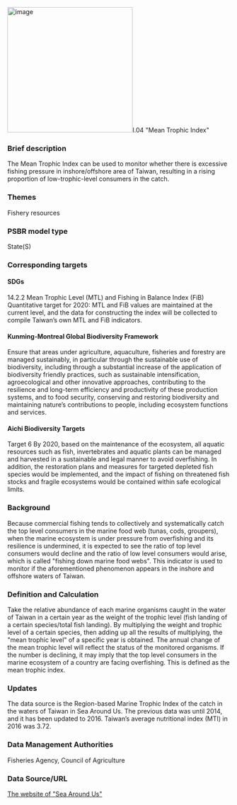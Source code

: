 <img width="283" alt="image" src="https://github.com/user-attachments/assets/92df0fa3-b28a-4fa4-915f-1f7ec01d5178" />I.04 "Mean Trophic Index"

<script type="text/javascript" src="http://cdn.mathjax.org/mathjax/latest/MathJax.js?config=TeX-AMS-MML_HTMLorMML"></script>

### Brief description
The Mean Trophic Index can be used to monitor whether there is excessive fishing pressure in inshore/offshore area of Taiwan, resulting in a rising proportion of low-trophic-level consumers in the catch.
### Themes
Fishery resources
### PSBR model type
State(S)
### Corresponding targets
#### SDGs
14.2.2 Mean Trophic Level (MTL) and Fishing in Balance Index (FiB) Quantitative target for 2020: MTL and FiB values are maintained at the current level, and the data for constructing the index will be collected to compile Taiwan’s own MTL and FiB indicators.
#### Kunming-Montreal Global Biodiversity Framework
Ensure that areas under agriculture, aquaculture, fisheries and forestry are managed sustainably, in particular through the sustainable use of biodiversity, including through a substantial increase of the application of biodiversity friendly practices, such as sustainable intensification, agroecological and other innovative approaches, contributing to the resilience and long-term efficiency and productivity of these production systems, and to food security, conserving and restoring biodiversity and maintaining nature’s contributions to people, including ecosystem functions and services.
#### Aichi Biodiversity Targets
Target 6 By 2020, based on the maintenance of the ecosystem, all aquatic resources such as fish, invertebrates and aquatic plants can be managed and harvested in a sustainable and legal manner to avoid overfishing. In addition, the restoration plans and measures for targeted depleted fish species would be implemented, and the impact of fishing on threatened fish stocks and fragile ecosystems would be contained within safe ecological limits.
### Background
Because commercial fishing tends to collectively and systematically catch the top level consumers in the marine food web (tunas, cods, groupers), when the marine ecosystem is under pressure from overfishing and its resilience is undermined, it is expected to see the ratio of top level consumers would decline and the ratio of low level consumers would arise, which is called "fishing down marine food webs". This indicator is used to monitor if the aforementioned phenomenon appears in the inshore and offshore waters of Taiwan.
### Definition and Calculation
Take the relative abundance of each marine organisms caught in the water of Taiwan in a certain year as the weight of the trophic level (fish landing of a certain species/total fish landing). By multiplying the weight and trophic level of a certain species, then adding up all the results of multiplying, the "mean trophic level" of a specific year is obtained. The annual change of the mean trophic level will reflect the status of the monitored organisms. If the number is declining, it may imply that the top level consumers in the marine ecosystem of a country are facing overfishing. This is defined as the mean trophic index.
### Updates
The data source is the Region-based Marine Trophic Index of the catch in the waters of Taiwan in Sea Around Us. The previous data was until 2014, and it has been updated to 2016. Taiwan’s average nutritional index (MTI) in 2016 was 3.72.
### Data Management Authorities
Fisheries Agency, Council of Agriculture
### Data Source/URL
[The website of "Sea Around Us"](http://www.seaaroundus.org/)
